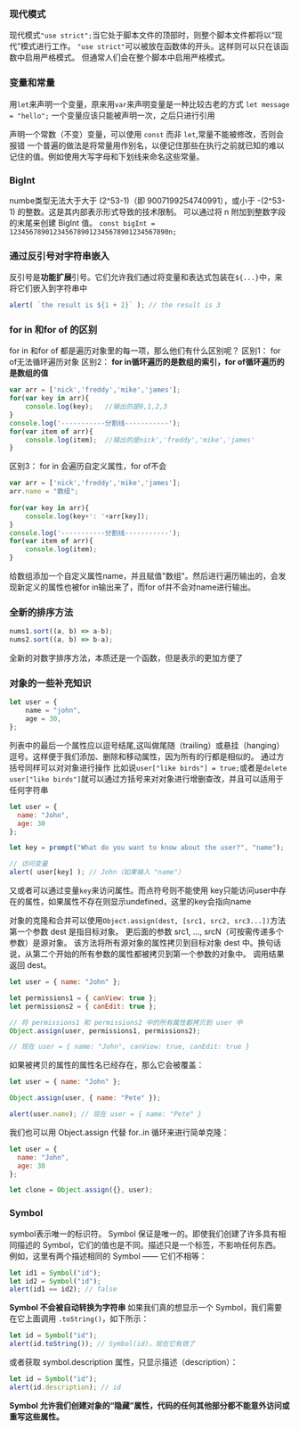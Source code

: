 ###  现代模式
现代模式`"use strict";`当它处于脚本文件的顶部时，则整个脚本文件都将以“现代”模式进行工作。
`"use strict"`可以被放在函数体的开头。这样则可以只在该函数中启用严格模式。
但通常人们会在整个脚本中启用严格模式。

###  变量和常量
用`let`来声明一个变量，原来用`var`来声明变量是一种比较古老的方式
`let message = "hello";`
一个变量应该只能被声明一次，之后只进行引用

声明一个常数（不变）变量，可以使用 `const` 而非 `let`,常量不能被修改，否则会报错
一个普遍的做法是将常量用作别名，以便记住那些在执行之前就已知的难以记住的值。例如使用大写字母和下划线来命名这些常量。

###  BigInt
numbe类型无法大于大于 (2^53-1)（即 9007199254740991），或小于 -(2^53-1) 的整数。这是其内部表示形式导致的技术限制。
可以通过将 n 附加到整数字段的末尾来创建 BigInt 值。
`const bigInt = 1234567890123456789012345678901234567890n;`

###  通过反引号对字符串嵌入
反引号是**功能扩展**引号。它们允许我们通过将变量和表达式包装在`${...}`中，来将它们嵌入到字符串中
```js
alert( `the result is ${1 + 2}` ); // the result is 3
```

### for in 和for of 的区别
for in 和for of 都是遍历对象里的每一项，那么他们有什么区别呢？
区别1： for of无法循环遍历对象
区别2： **for in循环遍历的是数组的索引，for of循环遍历的是数组的值**
```js
var arr = ['nick','freddy','mike','james'];
for(var key in arr){
    console.log(key);	//输出的是0,1,2,3
}
console.log('-----------分割线-----------');
for(var item of arr){	
    console.log(item);  //输出的是nick','freddy','mike','james'
}
```
区别3： for in 会遍历自定义属性，for of不会
```js
var arr = ['nick','freddy','mike','james'];
arr.name = "数组";
 
for(var key in arr){
    console.log(key+': '+arr[key]);	
}
console.log('-----------分割线-----------');
for(var item of arr){	
    console.log(item);
}
```
给数组添加一个自定义属性name，并且赋值"数组"。然后进行遍历输出的，会发现新定义的属性也被for in输出来了，而for of并不会对name进行输出。


### 全新的排序方法
```js
nums1.sort((a, b) => a-b);
nums2.sort((a, b) => b-a);
```
全新的对数字排序方法，本质还是一个函数，但是表示的更加方便了

### 对象的一些补充知识
```js
let user = {
    name = "john",
    age = 30,
};
```
列表中的最后一个属性应以逗号结尾,这叫做尾随（trailing）或悬挂（hanging）逗号。这样便于我们添加、删除和移动属性，因为所有的行都是相似的。
通过方括号同样可以对对象进行操作
比如说`user["like birds"] = true;`或者是`delete user["like birds"]`就可以通过方括号来对对象进行增删查改，并且可以适用于任何字符串
```js
let user = {
  name: "John",
  age: 30
};

let key = prompt("What do you want to know about the user?", "name");

// 访问变量
alert( user[key] ); // John（如果输入 "name"）
```
又或者可以通过变量`key`来访问属性。而点符号则不能使用
key只能访问user中存在的属性，如果属性不存在则显示undefined，这里的key会指向name

对象的克隆和合并可以使用`Object.assign(dest, [src1, src2, src3...])`方法
第一个参数 dest 是指目标对象。
更后面的参数 src1, ..., srcN（可按需传递多个参数）是源对象。
该方法将所有源对象的属性拷贝到目标对象 dest 中。换句话说，从第二个开始的所有参数的属性都被拷贝到第一个参数的对象中。
调用结果返回 dest。
```js
let user = { name: "John" };

let permissions1 = { canView: true };
let permissions2 = { canEdit: true };

// 将 permissions1 和 permissions2 中的所有属性都拷贝到 user 中
Object.assign(user, permissions1, permissions2);

// 现在 user = { name: "John", canView: true, canEdit: true }
```
如果被拷贝的属性的属性名已经存在，那么它会被覆盖：
```js
let user = { name: "John" };

Object.assign(user, { name: "Pete" });

alert(user.name); // 现在 user = { name: "Pete" }
```
我们也可以用 Object.assign 代替 for..in 循环来进行简单克隆：
```js
let user = {
  name: "John",
  age: 30
};

let clone = Object.assign({}, user);
```
### Symbol
symbol表示唯一的标识符。
Symbol 保证是唯一的。即使我们创建了许多具有相同描述的 Symbol，它们的值也是不同。描述只是一个标签，不影响任何东西。
例如，这里有两个描述相同的 Symbol —— 它们不相等：
```js
let id1 = Symbol("id");
let id2 = Symbol("id");
alert(id1 == id2); // false
```
**Symbol 不会被自动转换为字符串**
如果我们真的想显示一个 Symbol，我们需要在它上面调用 `.toString()`，如下所示：
```js
let id = Symbol("id");
alert(id.toString()); // Symbol(id)，现在它有效了
```
或者获取 symbol.description 属性，只显示描述（description）：
```js
let id = Symbol("id");
alert(id.description); // id
```
**Symbol 允许我们创建对象的“隐藏”属性，代码的任何其他部分都不能意外访问或重写这些属性。**
